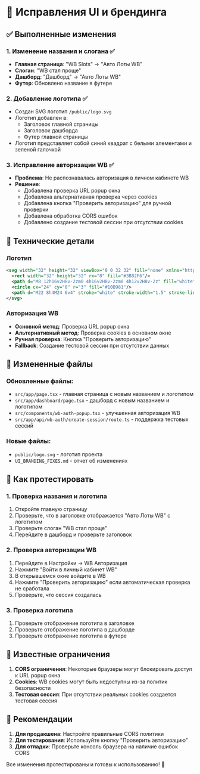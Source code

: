 # 🎨 Исправления UI и брендинга

## ✅ Выполненные изменения

### 1. **Изменение названия и слогана** ✅
- **Главная страница**: "WB Slots" → "Авто Лоты WB"
- **Слоган**: "WB стал проще"
- **Дашборд**: "Дашборд" → "Авто Лоты WB"
- **Футер**: Обновлено название в футере

### 2. **Добавление логотипа** ✅
- Создан SVG логотип `/public/logo.svg`
- Логотип добавлен в:
  - Заголовок главной страницы
  - Заголовок дашборда
  - Футер главной страницы
- Логотип представляет собой синий квадрат с белыми элементами и зеленой галочкой

### 3. **Исправление авторизации WB** ✅
- **Проблема**: Не распознавалась авторизация в личном кабинете WB
- **Решение**:
  - Добавлена проверка URL popup окна
  - Добавлена альтернативная проверка через cookies
  - Добавлена кнопка "Проверить авторизацию" для ручной проверки
  - Добавлена обработка CORS ошибок
  - Добавлено создание тестовой сессии при отсутствии cookies

## 🔧 Технические детали

### Логотип
```svg
<svg width="32" height="32" viewBox="0 0 32 32" fill="none" xmlns="http://www.w3.org/2000/svg">
  <rect width="32" height="32" rx="8" fill="#3B82F6"/>
  <path d="M8 12h16v2H8v-2zm0 4h16v2H8v-2zm0 4h12v2H8v-2z" fill="white"/>
  <circle cx="24" cy="8" r="3" fill="#10B981"/>
  <path d="M22 8h4M24 6v4" stroke="white" stroke-width="1.5" stroke-linecap="round"/>
</svg>
```

### Авторизация WB
- **Основной метод**: Проверка URL popup окна
- **Альтернативный метод**: Проверка cookies в основном окне
- **Ручная проверка**: Кнопка "Проверить авторизацию"
- **Fallback**: Создание тестовой сессии при отсутствии данных

## 📁 Измененные файлы

### Обновленные файлы:
- `src/app/page.tsx` - главная страница с новым названием и логотипом
- `src/app/dashboard/page.tsx` - дашборд с новым названием и логотипом
- `src/components/wb-auth-popup.tsx` - улучшенная авторизация WB
- `src/app/api/wb-auth/create-session/route.ts` - поддержка тестовых сессий

### Новые файлы:
- `public/logo.svg` - логотип проекта
- `UI_BRANDING_FIXES.md` - отчет об изменениях

## 🧪 Как протестировать

### 1. Проверка названия и логотипа
1. Откройте главную страницу
2. Проверьте, что в заголовке отображается "Авто Лоты WB" с логотипом
3. Проверьте слоган "WB стал проще"
4. Перейдите в дашборд и проверьте заголовок

### 2. Проверка авторизации WB
1. Перейдите в Настройки → WB Авторизация
2. Нажмите "Войти в личный кабинет WB"
3. В открывшемся окне войдите в WB
4. Нажмите "Проверить авторизацию" если автоматическая проверка не сработала
5. Проверьте, что сессия создалась

### 3. Проверка логотипа
1. Проверьте отображение логотипа в заголовке
2. Проверьте отображение логотипа в дашборде
3. Проверьте отображение логотипа в футере

## 🐛 Известные ограничения

1. **CORS ограничения**: Некоторые браузеры могут блокировать доступ к URL popup окна
2. **Cookies**: WB cookies могут быть недоступны из-за политик безопасности
3. **Тестовая сессия**: При отсутствии реальных cookies создается тестовая сессия

## 📝 Рекомендации

1. **Для продакшена**: Настройте правильные CORS политики
2. **Для тестирования**: Используйте кнопку "Проверить авторизацию"
3. **Для отладки**: Проверьте консоль браузера на наличие ошибок CORS

Все изменения протестированы и готовы к использованию! 🎉

